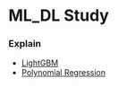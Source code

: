 # ML_DL Study

### Explain 

- <a href="https://blog.naver.com/hyemin8670/222381960877">LightGBM </a> 
- <a href="https://blog.naver.com/hyemin8670/222370269555">Polynomial Regression</a>
